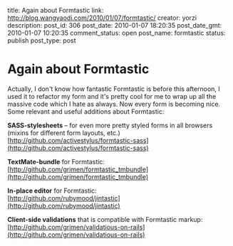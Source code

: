 title: Again about Formtastic
link: http://blog.wangyaodi.com/2010/01/07/formtastic/
creator: yorzi
description: 
post_id: 306
post_date: 2010-01-07 18:20:35
post_date_gmt: 2010-01-07 10:20:35
comment_status: open
post_name: formtastic
status: publish
post_type: post

# Again about Formtastic

Actually, I don't know how fantastic Formtastic is before this afternoon, I used it to refactor my form and it's pretty cool for me to wrap up all the massive code which I hate as always. Now every form is becoming nice. Some relevant and useful additions about Formtastic: 

**SASS-stylesheets** – for even more pretty styled forms in all browsers (mixins for different form layouts, etc.)  
[http://github.com/activestylus/formtastic-sass](http://github.com/activestylus/formtastic-sass)

**TextMate-bundle** for Formtastic:  
[http://github.com/grimen/formtastic_tmbundle](http://github.com/grimen/formtastic_tmbundle)

**In-place editor** for Formtastic:  
[http://github.com/rubymood/jintastic](http://github.com/rubymood/jintastic)

**Client-side validations** that is compatible with Formtastic markup:  
[http://github.com/grimen/validatious-on-rails](http://github.com/grimen/validatious-on-rails)